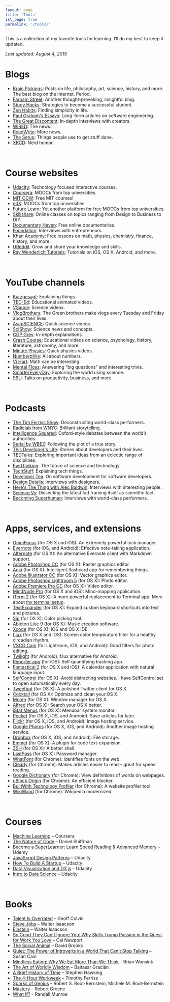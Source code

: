 ```yaml
---
layout: page
title: 'Tools'
is\_page: true
permalink: '/tools/'
---
```


This is a collection of my favorite tools for learning. I’ll do my best to keep it updated.

_Last updated: August 4, 2015_

# Blogs

- [Brain Pickings][1]: Posts on life, philosophy, art, science, history, and more. The best blog on the internet. Period.
- [Farnam Street][2]: Another thought-provoking, insightful blog.
- [Study Hacks][3]: Strategies to become a successful student. 
- [Zen Habits][4]: Finding simplicity in life.
- [Paul Graham's Essays][5]: Long-form articles on software engineering.
- [The Great Discontent][6]: In-depth interviews with creators.
- [WIRED][7]: The news.
- [ReadWrite][8]: More news.
- [The Setup][9]: Things people use to get stuff done.
- [XKCD][10]: Nerd humor.

<br/>

# Course websites

- [Udacity][11]: Technology focused interactive courses.
- [Coursera][12]: MOOCs from top universities. 
- [MIT OCW][13]: Free MIT courses!
- [edX][14]: MOOCs from top universities. 
- [Future Learn][15]: Yet another platform for free MOOCs from top universities.
- [Skillshare][16]: Online classes on topics ranging from Design to Business to DIY.
- [Documentary Haven][17]: Free online documentaries.
- [Foundation][18]: Interviews with entrepreneurs.
- [Khan Academy][19]: Free lessons on math, physics, chemistry, finance, history, and more.
- [UReddit][20]: Grow and share your knowledge and skills.
- [Ray Wenderlich Tutorials][21]: Tutorials on iOS, OS X, Android, and more.

<br/>

# YouTube channels
- [Kurzgesagt][22]: Explaining things.
- [TED-Ed][23]: Educational animated videos.
- [VSauce][24]: Science videos.
- [VlogBrothers][25]: The Green brothers make vlogs every Tuesday and Friday about their lives.
- [AsapSCIENCE][26]: Quick science videos.
- [SciShow][27]: Science news and concepts.
- [CGP Grey][28]: In-depth explanations.
- [Crash Course][29]: Educational videos on science, psychology, history, literature, astronomy, and more.
- [Minute Physics][30]: Quick physics videos.
- [Numberphile][31]: All about numbers.
- [Vi Hart][32]: Math can be interesting.
- [Mental Floss][33]: Answering “big questions” and interesting trivia.
- [SmarterEveryDay][34]: Exploring the world using science.
- [99U][35]: Talks on productivity, business, and more. 

<br/>

# Podcasts

- [The Tim Ferriss Show][36]: Deconstructing world-class performers.
- [Radiolab from WNYC][37]: Brilliant storytelling.
- [Intelligence Squared][38]: Oxford-style debates between the world’s authorities.
- [Serial by WBEZ][39]: Following the plot of a true story.
- [This Developer's Life][40]: Stories about developers and their lives.
- [TEDTalks][41]: Exploring important ideas from an eclectic range of disciplines.
- [Fw:Thinking][42]: The future of science and technology.
- [TechStuff][43]: Explaining tech things.
- [Developer Tea][44]: On software development for software developers.
- [Design Details][45]: Interviews with designers.
- [Here's The Thing with Alec Baldwin][46]: Interviews with interesting people.
- [Science Vs][47]: Dissecting the latest fad framing itself as scientific fact. 
- [Becoming Superhuman][48]: Interviews with world-class performers.

<br/>

# Apps, services, and extensions

- [OmniFocus][49] (for OS X and iOS): An extremely powerful task manager.
- [Evernote][50] (for iOS, and Android): Effective note-taking application.
- [Alternote][51] (for OS X): An alternative Evernote client with Markdown support.
- [Adobe Photoshop CC][52] (for OS X): Raster graphics editor.
- [Anki][53] (for OS X): Intelligent flashcard app for remembering things.
- [Adobe Illustrator CC][54] (for OS X): Vector graphics editor.
- [Adobe Photoshop Lightroom 5][55] (for OS X): Photo editor.
- [Adobe Premiere Pro CC][56] (for OS X): Video editor.
- [MindNode Pro][57] (for OS X and iOS): Mind-mapping application.
- [iTerm 2][58] (for OS X): A more powerful replacement to Terminal.app. More about [my terminal setup][59].
- [TextExpander][60] (for OS X): Expand custom keyboard shortcuts into text and pictures.
- [Sip][61] (for OS X): Color picking tool.
- [Ableton Live 9][62] (for OS X): Music creation software.
- [Xcode][63] (for OS X): iOS and OS X IDE.
- [f.lux][64] (for OS X and iOS): Screen color temperature filter for a healthy circadian rhythm.
- [VSCO Cam][65] (for Lightroom, iOS, and Android): Good filters for photo editing.
- [Twilight][66] (for Android): f.lux alternative for Android.
- [Reporter app][67] (for iOS): Self quantifying tracking app.
- [Fantastical 2][68] (for OS X and iOS): A calendar application with natural language input.
- [SelfControl][69] (for OS X): Avoid distracting websites. I have SelfControl set to open automatically every day.
- [Tweetbot][70] (for OS X): A polished Twitter client for OS X.
- [Cocktail][71] (for OS X): Optimize and clean your OS X.
- [Moom][72] (for OS X): Window manager for OS X.
- [Alfred][73] (for OS X): Search your OS X better.
- [iStat Menus][74] (for OS X): Menubar system monitor.
- [Pocket][75] (for OS X, iOS, and Android): Save articles for later.
- [Flickr][76] (for OS X, iOS, and Android): Image hosting service.
- [Google Photos][77] (for OS X, iOS, and Android): Another image hosting service.
- [Dropbox][78] (for OS X, iOS, and Android): File storage.
- [Emmet][79] (for OS X): A plugin for code text-expansion.
- [ZSH][80] (for OS X): A better shell.
- [LastPass][81] (for OS X): Password manager.
- [WhatFont][82] (for Chrome): Identifies fonts on the web.
- [Clearly][83] (for Chrome): Makes articles easier to read – great for speed reading.
- [Google Dictionary][84] (for Chrome): View definitions of words on webpages.
- [uBlock Origin][85] (for Chrome): An efficient blocker.
- [BuiltWith Technology Profiler][86] (for Chrome): A website profiler tool.
- [WikiWand][87] (for Chrome): Wikipedia modernized.

<br/>

# Courses
- [Machine Learning][88] – Coursera
- [The Nature of Code][89] – Daniel Shiffman
- [Become a SuperLearner: Learn Speed Reading & Advanced Memory][90] – Udemy
- [JavaScript Design Patterns][91] – Udacity
- [How To Build A Startup][92] – Udacity
- [Data Visualization and D3.js][93] – Udacity
- [Intro to Data Science][94] – Udacity

</br>

# Books

- [Talent Is Overrated][95] – Geoff Colvin
- [Steve Jobs][96] – Walter Isaacson
- [Einstein][97] – Walter Isaacson
- [So Good They Can't Ignore You: Why Skills Trump Passion in the Quest for Work You Love][98] – Cal Newport
- [The Social Animal][99] – David Brooks
- [Quiet: The Power of Introverts in a World That Can’t Stop Talking][100] – Susan Cain
- [Mindless Eating: Why We Eat More Than We Think][101] – Brian Wansink
- [The Art of Worldly Wisdom][102] – Baltasar Gracián
- [A Brief History of Time][103] – Stephen Hawking
- [The 4-Hour Workweek][104] – Timothy Ferriss
- [Sparks of Genius][105] – Robert S. Root-Bernstein, Michele M. Root-Bernstein
- [Mastery][106] – Robert Greene
- [What If?][107] – Randall Munroe

[1]:	http://www.brainpickings.org
[2]:	http://www.farnamstreetblog.com
[3]:	http://calnewport.com/blog/
[4]:	http://zenhabits.net
[5]:	http://www.paulgraham.com/articles.html
[6]:	http://thegreatdiscontent.com
[7]:	http://www.wired.com/
[8]:	http://readwrite.com/
[9]:	https://usesthis.com/
[10]:	http://xkcd.com
[11]:	http://udacity.com
[12]:	https://www.coursera.org/
[13]:	http://ocw.mit.edu/
[14]:	https://www.edx.org/
[15]:	https://www.futurelearn.com
[16]:	http://www.skillshare.com/
[17]:	http://documentaryheaven.com/
[18]:	http://foundation.bz
[19]:	http://khanacademy.org
[20]:	http://ureddit.com/
[21]:	http://www.raywenderlich.com/
[22]:	https://www.youtube.com/user/Kurzgesagt/about
[23]:	https://www.youtube.com/user/TEDEducation
[24]:	https://www.youtube.com/user/Vsauce
[25]:	https://www.youtube.com/user/vlogbrothers
[26]:	https://www.youtube.com/user/AsapSCIENCE
[27]:	https://www.youtube.com/user/scishow
[28]:	https://www.youtube.com/user/CGPGrey
[29]:	https://www.youtube.com/user/crashcourse
[30]:	https://www.youtube.com/user/minutephysics
[31]:	https://www.youtube.com/user/numberphile
[32]:	https://www.youtube.com/user/Vihart
[33]:	https://www.youtube.com/user/MentalFlossVideo
[34]:	https://www.youtube.com/user/destinws2
[35]:	https://www.youtube.com/user/99Uvideos
[36]:	https://itunes.apple.com/us/podcast/the-tim-ferriss-show/id863897795?mt=2
[37]:	https://itunes.apple.com/us/podcast/radiolab-from-wnyc/id152249110?mt=2
[38]:	https://itunes.apple.com/us/podcast/intelligence-squared/id708371900?mt=2
[39]:	https://itunes.apple.com/us/podcast/serial/id917918570?mt=2
[40]:	https://itunes.apple.com/us/podcast/this-developers-life/id389727545?mt=2
[41]:	https://www.ted.com/talks
[42]:	https://itunes.apple.com/us/podcast/fw-thinking/id604177167?mt=2
[43]:	https://itunes.apple.com/us/podcast/techstuff/id282795787?mt=2
[44]:	https://itunes.apple.com/us/podcast/developer-tea/id955596067?mt=2
[45]:	https://itunes.apple.com/us/podcast/design-details/id947191070
[46]:	https://itunes.apple.com/us/podcast/heres-thing-alec-baldwin/id472939437?mt=2
[47]:	https://itunes.apple.com/au/podcast/science-vs/id998250544?mt=2
[48]:	http://www.becomingasuperhuman.com/
[49]:	https://www.omnigroup.com/omnifocus
[50]:	http://evernote.com
[51]:	http://alternoteapp.com/
[52]:	http://www.adobe.com/products/photoshop.html
[53]:	http://ankisrs.net/
[54]:	http://www.adobe.com/products/illustrator.html
[55]:	http://www.adobe.com/products/photoshop-lightroom.html
[56]:	http://www.adobe.com/products/premiere.html
[57]:	https://mindnode.com/
[58]:	http://iterm2.com/
[59]:	/terminal
[60]:	https://smilesoftware.com/TextExpander/index.html
[61]:	https://itunes.apple.com/app/sip/id507257563?mt=12&ls=1
[62]:	https://www.ableton.com/
[63]:	https://developer.apple.com/xcode/
[64]:	https://justgetflux.com/
[65]:	https://vsco.co/vscocam
[66]:	https://play.google.com/store/apps/details?id=com.urbandroid.lux
[67]:	https://itunes.apple.com/in/app/reporter-app/id779697486?mt=8
[68]:	https://flexibits.com/fantastical
[69]:	https://selfcontrolapp.com/
[70]:	http://tapbots.com/tweetbot/
[71]:	http://www.maintain.se/cocktail/
[72]:	http://manytricks.com/moom/
[73]:	http://alfredapp.com
[74]:	http://bjango.com/OS%20X/istatmenus/
[75]:	http://getpocket.com
[76]:	http://flickr.com
[77]:	https://photos.google.com/
[78]:	http://dropbox.com
[79]:	http://emmet.io/
[80]:	http://zsh.sourceforge.net/
[81]:	https://lastpass.com/
[82]:	https://chrome.google.com/webstore/detail/whatfont/jabopobgcpjmedljpbcaablpmlmfcogm?hl=en
[83]:	https://chrome.google.com/webstore/detail/clearly/iooicodkiihhpojmmeghjclgihfjdjhj?hl=en
[84]:	https://chrome.google.com/webstore/detail/google-dictionary-by-goog/mgijmajocgfcbeboacabfgobmjgjcoja?hl=en
[85]:	https://chrome.google.com/webstore/detail/ublock-origin/cjpalhdlnbpafiamejdnhcphjbkeiagm?hl=en
[86]:	https://chrome.google.com/webstore/detail/builtwith-technology-prof/dapjbgnjinbpoindlpdmhochffioedbn?hl=en
[87]:	https://chrome.google.com/webstore/detail/wikiwand-wikipedia-modern/emffkefkbkpkgpdeeooapgaicgmcbolj
[88]:	https://www.coursera.org/learn/machine-learning
[89]:	http://natureofcode.com/
[90]:	https://www.udemy.com/superlearning-speed-reading-memory-techniques/
[91]:	https://www.udacity.com/course/javascript-design-patterns--ud989
[92]:	https://www.udacity.com/course/how-to-build-a-startup--ep245
[93]:	https://www.udacity.com/course/data-visualization-and-d3js--ud507
[94]:	https://www.udacity.com/course/intro-to-data-science--ud359
[95]:	http://www.amazon.com/Talent-Overrated-Separates-World-Class-Performers/dp/1591842948/
[96]:	http://www.amazon.com/Steve-Jobs-Exclusive-Walter-Isaacson-ebook/dp/B005J3IEZQ/
[97]:	http://www.amazon.com/Einstein-Life-Universe-Walter-Isaacson/dp/0743264746/
[98]:	http://www.amazon.com/Good-They-Cant-Ignore-You/dp/1455509124/
[99]:	http://www.amazon.com/Social-Animal-Sources-Character-Achievement/dp/0812979370
[100]:	http://www.amazon.com/Quiet-Power-Introverts-World-Talking/dp/0307352153/
[101]:	http://www.amazon.com/Mindless-Eating-More-Than-Think/dp/0553384481/
[102]:	http://www.amazon.com/Art-Worldly-Wisdom-Baltasar-Gracian/dp/0385421311
[103]:	http://www.amazon.com/Brief-History-Time-Stephen-Hawking/dp/0553380168/
[104]:	http://www.amazon.com/4-Hour-Workweek-Anywhere-Expanded-Updated/dp/0307465357
[105]:	http://www.amazon.com/Sparks-Genius-Thirteen-Thinking-Creative/dp/0618127453/
[106]:	http://www.amazon.com/Mastery-Robert-Greene/dp/014312417X/
[107]:	http://www.amazon.com/What-If-Scientific-Hypothetical-Questions/dp/0544272994/